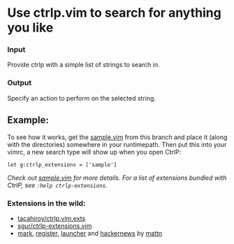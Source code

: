 # Use ctrlp.vim to search for anything you like
### Input
Provide ctrlp with a simple list of strings to search in.

### Output
Specify an action to perform on the selected string.

## Example:
To see how it works, get the [sample.vim][1] from this branch and place it
(along with the directories) somewhere in your runtimepath. Then put this into
your vimrc, a new search type will show up when you open CtrlP:

```vim
let g:ctrlp_extensions = ['sample']
```

_Check out [sample.vim][1] for more details. For a list of extensions bundled with CtrlP, see `:help ctrlp-extensions`._

### Extensions in the wild:
* [tacahiroy/ctrlp.vim.exts][2]
* [sgur/ctrlp-extensions.vim][3]
* [mark][4], [register][5], [launcher][6] and [hackernews][7] by [mattn][8]

[1]: https://github.com/kien/ctrlp.vim/blob/extensions/autoload/ctrlp/sample.vim
[2]: https://github.com/tacahiroy/ctrlp.vim.exts
[3]: https://github.com/sgur/ctrlp-extensions.vim
[4]: https://github.com/mattn/ctrlp-mark
[5]: https://github.com/mattn/ctrlp-register
[6]: https://github.com/mattn/ctrlp-launcher
[7]: https://github.com/mattn/ctrlp-hackernews
[8]: https://github.com/mattn
